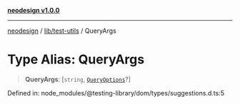 [**neodesign v1.0.0**](../../../README.md)

***

[neodesign](../../../modules.md) / [lib/test-utils](../README.md) / QueryArgs

# Type Alias: QueryArgs

> **QueryArgs**: \[`string`, [`QueryOptions`](../interfaces/QueryOptions.md)?\]

Defined in: node\_modules/@testing-library/dom/types/suggestions.d.ts:5
